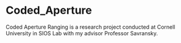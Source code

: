 # Coded_Aperture
Coded Aperture Ranging is a research project conducted at Cornell University in SIOS Lab with my advisor Professor Savransky. 
